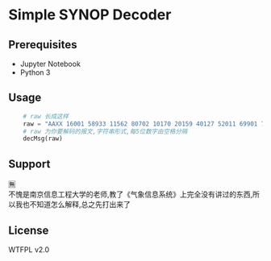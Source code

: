 # Simple SYNOP Decoder

## Prerequisites
* Jupyter Notebook
* Python 3

## Usage
```python
    # raw 长成这样
    raw = "AAXX 16001 58933 11562 80702 10170 20159 40127 52011 69901 76060 8807/ 333// 00000 70009="
    # raw 为你要解码的报文,字符串形式,每5位数字由空格分隔
    decMsg(raw) 
```

## Support
🈚️    
不愧是南京信息工程大学的老师,教了《气象信息系统》上完全没有讲过的东西,所以我也不知道怎么解释,总之先打出来了 

## License
WTFPL v2.0